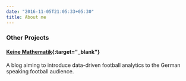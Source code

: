 ```yaml
---
date: "2016-11-05T21:05:33+05:30"
title: About me
---
```


### Other Projects

#### [Keine Mathematik](https://www.keinemathematik.de/){:target="_blank"} 

A blog aiming to introduce data-driven football analytics to the German speaking football audience.